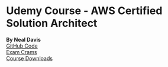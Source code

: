 # Udemy Course - AWS Certified Solution Architect
__By Neal Davis__   
[GitHub Code](https://github.com/nealdct/aws-saa-code)  
[Exam Crams](https://dct-csaa-course-download.s3.amazonaws.com/AWS+CSAA+Exam+Cram.pdf)  
[Course Downloads](https://digitalcloud.training/aws-csaa-course-downloads/)  
